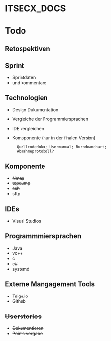 # ITSECX_DOCS

Todo
====

Retospektiven
-------------


Sprint
------
- Sprintdaten
- und kommentare

Technologien
------------
- Design Dukumentation
- Vergleiche der Programmiersprachen
- IDE vergleichen
- Komoponente (nur in der finalen Version)

		Quellcodedoku; Usermanual; Burndownchart;
		Abnahmeprotokoll?

Komponente
----------
- ~~Nmap~~ 
- ~~tcpdump~~
- ~~ssh~~
- sftp

IDEs
----
- Visual Studios

Programmmiersprachen
--------------------
- Java
- vc++
- c
- c#
- systemd

Externe Mangagement Tools
-------------------------
- Taiga.io
- Github
		
~~Userstories~~
-----------
- ~~Dokumentieren~~
- ~~Points vergabe~~
		
